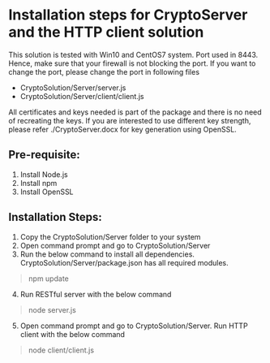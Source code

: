 Installation steps for CryptoServer and the HTTP client solution
=================================================================
This solution is tested with Win10 and CentOS7 system. Port used in 8443.
Hence, make sure that your firewall is not blocking the port.
If you want to change the port, please change the port in following files
-  CryptoSolution/Server/server.js
-  CryptoSolution/Server/client/client.js

All certificates and keys needed is part of the package and there is no need
of recreating the keys. If you are interested to use different key strength, 
please refer ./CryptoServer.docx for key generation using OpenSSL.

Pre-requisite:
--------------

1) Install Node.js
2) Install npm
3) Install OpenSSL

Installation Steps:
-------------------

1) Copy the CryptoSolution/Server folder to your system
2) Open command prompt and go to CryptoSolution/Server
3) Run the below command to install all dependencies. 
CryptoSolution/Server/package.json has all required modules.
> npm update
4) Run RESTful server with the below command
> node server.js
5) Open command prompt and go to CryptoSolution/Server. Run HTTP client with the 
below command
> node client/client.js



